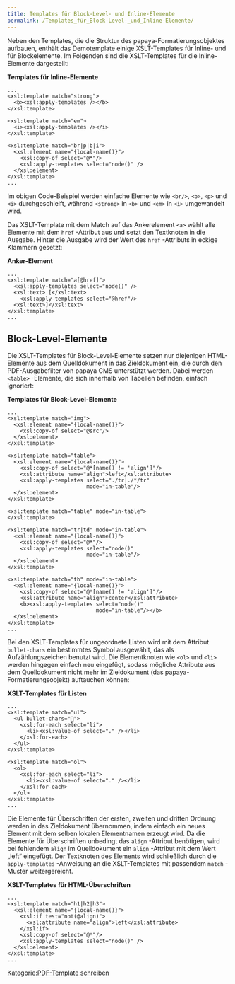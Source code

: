 ```yaml
---
title: Templates für Block-Level- und Inline-Elemente
permalink: /Templates_für_Block-Level-_und_Inline-Elemente/
---
```


Neben den Templates, die die Struktur des papaya-Formatierungsobjektes aufbauen, enthält das Demotemplate einige XSLT-Templates für Inline- und für Blockelemente. Im Folgenden sind die XSLT-Templates für die Inline-Elemente dargestellt:

**Templates für Inline-Elemente**

~~~~ {.xml}
...
<xsl:template match="strong">
  <b><xsl:apply-templates /></b>
</xsl:template>

<xsl:template match="em">
  <i><xsl:apply-templates /></i>
</xsl:template>

<xsl:template match="br|p|b|i">
  <xsl:element name="{local-name()}">
    <xsl:copy-of select="@*"/>
    <xsl:apply-templates select="node()" />
  </xsl:element>
</xsl:template>
...
~~~~

Im obigen Code-Beispiel werden einfache Elemente wie `<br/>`, `<b>`, `<p>` und `<i>` durchgeschleift, während `<strong>` in `<b>` und `<em>` in `<i>` umgewandelt wird.

Das XSLT-Template mit dem Match auf das Ankerelement `<a>` wählt alle Elemente mit dem `href` -Attribut aus und setzt den Textknoten in die Ausgabe. Hinter die Ausgabe wird der Wert des `href` -Attributs in eckige Klammern gesetzt:

**Anker-Element**

~~~~ {.xml}
...
<xsl:template match="a[@href]">
  <xsl:apply-templates select="node()" />
  <xsl:text> [</xsl:text>
    <xsl:apply-templates select="@href"/>
  <xsl:text>]</xsl:text>
</xsl:template>
...
~~~~

Block-Level-Elemente
--------------------

Die XSLT-Templates für Block-Level-Elemente setzen nur diejenigen HTML-Elemente aus dem Quelldokument in das Zieldokument ein, die durch den PDF-Ausgabefilter von papaya CMS unterstützt werden. Dabei werden `<table>` -Elemente, die sich innerhalb von Tabellen befinden, einfach ignoriert:

**Templates für Block-Level-Elemente**

~~~~ {.xml}
...
<xsl:template match="img">
  <xsl:element name="{local-name()}">
    <xsl:copy-of select="@src"/>
  </xsl:element>
</xsl:template>

<xsl:template match="table">
  <xsl:element name="{local-name()}">
    <xsl:copy-of select="@*[name() != 'align']"/>
    <xsl:attribute name="align">left</xsl:attribute>
    <xsl:apply-templates select="./tr|./*/tr"
                         mode="in-table"/>
  </xsl:element>
</xsl:template>

<xsl:template match="table" mode="in-table">
</xsl:template>

<xsl:template match="tr|td" mode="in-table">
  <xsl:element name="{local-name()}">
    <xsl:copy-of select="@*"/>
    <xsl:apply-templates select="node()"
                         mode="in-table"/>
  </xsl:element>
</xsl:template>

<xsl:template match="th" mode="in-table">
  <xsl:element name="{local-name()}">
    <xsl:copy-of select="@*[name() != 'align']"/>
    <xsl:attribute name="align">center</xsl:attribute>
    <b><xsl:apply-templates select="node()"
                            mode="in-table"/></b>
  </xsl:element>
</xsl:template>
...
~~~~

Bei den XSLT-Templates für ungeordnete Listen wird mit dem Attribut `bullet-chars` ein bestimmtes Symbol ausgewählt, das als Aufzählungszeichen benutzt wird. Die Elementknoten wie `<ol>` und `<li>` werden hingegen einfach neu eingefügt, sodass mögliche Attribute aus dem Quelldokument nicht mehr im Zieldokument (das papaya-Formatierungsobjekt) auftauchen können:

**XSLT-Templates für Listen**

~~~~ {.xml}
...
<xsl:template match="ul">
  <ul bullet-chars="">
    <xsl:for-each select="li">
      <li><xsl:value-of select="." /></li>
    </xsl:for-each>
  </ul>
</xsl:template>

<xsl:template match="ol">
  <ol>
    <xsl:for-each select="li">
      <li><xsl:value-of select="." /></li>
    </xsl:for-each>
  </ol>
</xsl:template>
...
~~~~

Die Elemente für Überschriften der ersten, zweiten und dritten Ordnung werden in das Zieldokument übernommen, indem einfach ein neues Element mit dem selben lokalen Elementnamen erzeugt wird. Da die Elemente für Überschriften unbedingt das `align` -Attribut benötigen, wird bei fehlendem `align` im Quelldokument ein `align` -Attribut mit dem Wert „left“ eingefügt. Der Textknoten des Elements wird schließlich durch die `apply-templates` -Anweisung an die XSLT-Templates mit passendem `match` -Muster weitergereicht.

**XSLT-Templates für HTML-Überschriften**

~~~~ {.xml}
...
<xsl:template match="h1|h2|h3">
  <xsl:element name="{local-name()}">
    <xsl:if test="not(@align)">
      <xsl:attribute name="align">left</xsl:attribute>
    </xsl:if>
    <xsl:copy-of select="@*"/>
    <xsl:apply-templates select="node()" />
  </xsl:element>
</xsl:template>
...
~~~~

[Kategorie:PDF-Template schreiben](Kategorie:PDF-Template_schreiben )
